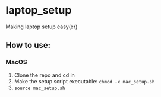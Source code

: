 # laptop_setup
Making laptop setup easy(er)

## How to use:

### MacOS
  1. Clone the repo and cd in
  2. Make the setup script executable: `chmod -x mac_setup.sh`
  3. `source mac_setup.sh`
